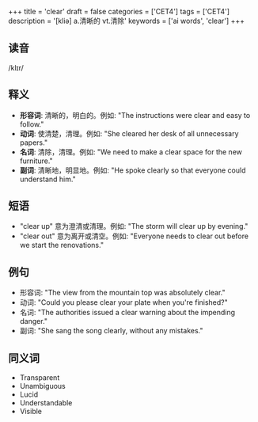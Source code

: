 +++
title = 'clear'
draft = false
categories = ['CET4']
tags = ['CET4']
description = '[kliə] a.清晰的 vt.清除'
keywords = ['ai words', 'clear']
+++

## 读音
/klɪr/

## 释义
- **形容词**: 清晰的，明白的。例如: "The instructions were clear and easy to follow."
- **动词**: 使清楚，清理。例如: "She cleared her desk of all unnecessary papers."
- **名词**: 清除，清理。例如: "We need to make a clear space for the new furniture."
- **副词**: 清晰地，明显地。例如: "He spoke clearly so that everyone could understand him."

## 短语
- "clear up" 意为澄清或清理。例如: "The storm will clear up by evening."
- "clear out" 意为离开或清空。例如: "Everyone needs to clear out before we start the renovations."

## 例句
- 形容词: "The view from the mountain top was absolutely clear."
- 动词: "Could you please clear your plate when you're finished?"
- 名词: "The authorities issued a clear warning about the impending danger."
- 副词: "She sang the song clearly, without any mistakes."

## 同义词
- Transparent
- Unambiguous
- Lucid
- Understandable
- Visible
